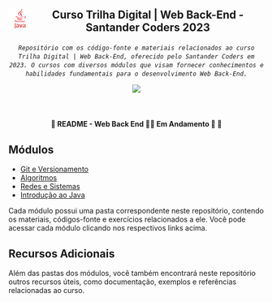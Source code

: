 
<h2 align="center"><img align="left" height="40" width="45" src="https://github.com/devicons/devicon/blob/master/icons/java/java-plain-wordmark.svg">Curso Trilha Digital | Web Back-End - Santander Coders 2023</h2>



 <div align="center">

   <cite align="center">`Repositório com os código-fonte e materiais relacionados ao curso Trilha Digital | Web Back-End, oferecido pelo Santander Coders em 2023. O cursos com diversos módulos que visam fornecer conhecimentos e habilidades fundamentais para o desenvolvimento Web Back-End.`</cite>

</div>

<p align="center">
<img src="http://img.shields.io/static/v1?label=CURSO&message=CONCLUIDO&color=GREEN&style=for-the-badge"/>
</p>
<br>

<h4 align="center"> 
	🚧 README - Web Back End 👨‍💻 Em Andamento 🚀 🚧
</h4>

## Módulos

- [Git e Versionamento](./Git_Versionamento)
- [Algoritmos](./Algoritmos)
- [Redes e Sistemas](./Redes_Sistemas)
- [Introdução ao Java](./Introducao_Java)
<!-- - [Introdução à Programação Orientada a Objetos em Java](./introducao-a-poo-em-java)
- [Banco de Dados](./banco-de-dados) -->

Cada módulo possui uma pasta correspondente neste repositório, contendo os materiais, códigos-fonte e exercícios relacionados a ele. Você pode acessar cada módulo clicando nos respectivos links acima.

## Recursos Adicionais

Além das pastas dos módulos, você também encontrará neste repositório outros recursos úteis, como documentação, exemplos e referências relacionadas ao curso.

